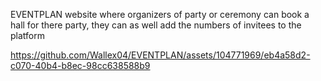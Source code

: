  EVENTPLAN website where organizers of party or ceremony can book a hall for there party, they can as well add the numbers of invitees to the platform

https://github.com/Wallex04/EVENTPLAN/assets/104771969/eb4a58d2-c070-40b4-b8ec-98cc638588b9
